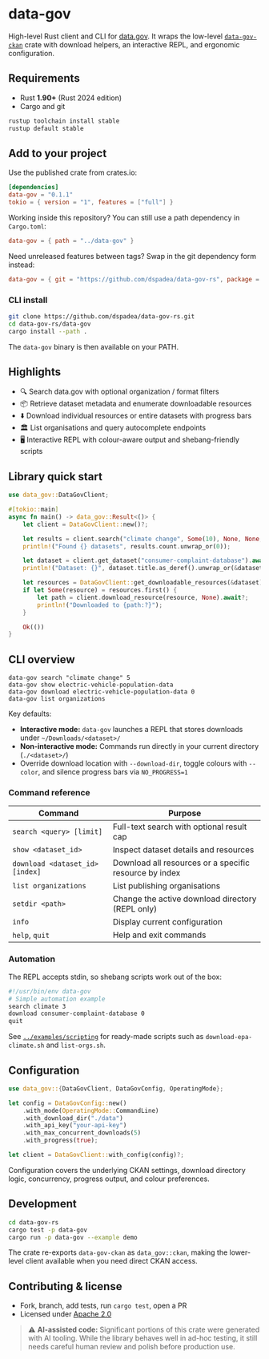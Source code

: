 # data-gov

High-level Rust client and CLI for [data.gov](https://data.gov). It wraps the low-level [`data-gov-ckan`](../data-gov-ckan/) crate with download helpers, an interactive REPL, and ergonomic configuration.

## Requirements

- Rust **1.90+** (Rust 2024 edition)
- Cargo and git

```bash
rustup toolchain install stable
rustup default stable
```

## Add to your project

Use the published crate from crates.io:

```toml
[dependencies]
data-gov = "0.1.1"
tokio = { version = "1", features = ["full"] }
```

Working inside this repository? You can still use a path dependency in `Cargo.toml`:

```toml
data-gov = { path = "../data-gov" }
```

Need unreleased features between tags? Swap in the git dependency form instead:

```toml
data-gov = { git = "https://github.com/dspadea/data-gov-rs", package = "data-gov" }
```

### CLI install

```bash
git clone https://github.com/dspadea/data-gov-rs.git
cd data-gov-rs/data-gov
cargo install --path .
```

The `data-gov` binary is then available on your PATH.

## Highlights

- 🔍 Search data.gov with optional organization / format filters
- 📦 Retrieve dataset metadata and enumerate downloadable resources
- ⬇️ Download individual resources or entire datasets with progress bars
- 🏛️ List organisations and query autocomplete endpoints
- 🖥️ Interactive REPL with colour-aware output and shebang-friendly scripts

## Library quick start

```rust
use data_gov::DataGovClient;

#[tokio::main]
async fn main() -> data_gov::Result<()> {
    let client = DataGovClient::new()?;

    let results = client.search("climate change", Some(10), None, None, None).await?;
    println!("Found {} datasets", results.count.unwrap_or(0));

    let dataset = client.get_dataset("consumer-complaint-database").await?;
    println!("Dataset: {}", dataset.title.as_deref().unwrap_or(&dataset.name));

    let resources = DataGovClient::get_downloadable_resources(&dataset);
    if let Some(resource) = resources.first() {
        let path = client.download_resource(resource, None).await?;
        println!("Downloaded to {path:?}");
    }

    Ok(())
}
```

## CLI overview

```
data-gov search "climate change" 5
data-gov show electric-vehicle-population-data
data-gov download electric-vehicle-population-data 0
data-gov list organizations
```

Key defaults:

- **Interactive mode:** `data-gov` launches a REPL that stores downloads under `~/Downloads/<dataset>/`
- **Non-interactive mode:** Commands run directly in your current directory (`./<dataset>/`)
- Override download location with `--download-dir`, toggle colours with `--color`, and silence progress bars via `NO_PROGRESS=1`

### Command reference

| Command | Purpose |
| ------- | ------- |
| `search <query> [limit]` | Full-text search with optional result cap |
| `show <dataset_id>` | Inspect dataset details and resources |
| `download <dataset_id> [index]` | Download all resources or a specific resource by index |
| `list organizations` | List publishing organisations |
| `setdir <path>` | Change the active download directory (REPL only) |
| `info` | Display current configuration |
| `help`, `quit` | Help and exit commands |

### Automation

The REPL accepts stdin, so shebang scripts work out of the box:

```bash
#!/usr/bin/env data-gov
# Simple automation example
search climate 3
download consumer-complaint-database 0
quit
```

See [`../examples/scripting`](../examples/scripting) for ready-made scripts such as `download-epa-climate.sh` and `list-orgs.sh`.

## Configuration

```rust
use data_gov::{DataGovClient, DataGovConfig, OperatingMode};

let config = DataGovConfig::new()
    .with_mode(OperatingMode::CommandLine)
    .with_download_dir("./data")
    .with_api_key("your-api-key")
    .with_max_concurrent_downloads(5)
    .with_progress(true);

let client = DataGovClient::with_config(config)?;
```

Configuration covers the underlying CKAN settings, download directory logic, concurrency, progress output, and colour preferences.

## Development

```bash
cd data-gov-rs
cargo test -p data-gov
cargo run -p data-gov --example demo
```

The crate re-exports `data-gov-ckan` as `data_gov::ckan`, making the lower-level client available when you need direct CKAN access.

## Contributing & license

- Fork, branch, add tests, run `cargo test`, open a PR
- Licensed under [Apache 2.0](../LICENSE)

> ⚠️ **AI-assisted code:** Significant portions of this crate were generated
> with AI tooling. While the library behaves well in ad-hoc testing, it still
> needs careful human review and polish before production use.